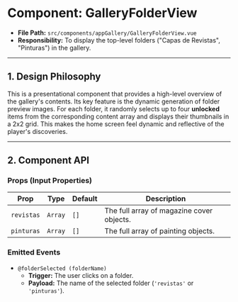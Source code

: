 # Component: GalleryFolderView

- **File Path:** `src/components/appGallery/GalleryFolderView.vue`
- **Responsibility:** To display the top-level folders ("Capas de Revistas", "Pinturas") in the gallery.

---

## 1. Design Philosophy

This is a presentational component that provides a high-level overview of the gallery's contents. Its key feature is the dynamic generation of folder preview images. For each folder, it randomly selects up to four **unlocked** items from the corresponding content array and displays their thumbnails in a 2x2 grid. This makes the home screen feel dynamic and reflective of the player's discoveries.

---

## 2. Component API

### Props (Input Properties)

| Prop       | Type    | Default | Description                                                 |
| ---------- | ------- | ------- | ----------------------------------------------------------- |
| `revistas` | `Array` | `[]`    | The full array of magazine cover objects.                   |
| `pinturas` | `Array` | `[]`    | The full array of painting objects.                         |

### Emitted Events

-   `@folderSelected (folderName)`
    -   **Trigger:** The user clicks on a folder.
    -   **Payload:** The name of the selected folder (`'revistas'` or `'pinturas'`).
